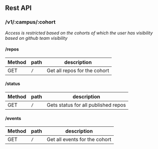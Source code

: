 ## Rest API

### /v1/:campus/:cohort

*Access is restricted based on the cohorts of which the user has visibility based on github team visibility*

#### /repos

|Method|path|description|
|----|----|----|
|GET|`/`|Get all repos for the cohort|

#### /status

|Method|path|description|
|----|----|----|
|GET|`/`|Gets status for all published repos|


#### /events

|Method|path|description|
|----|----|----|
|GET|`/`|Get all events for the cohort|
